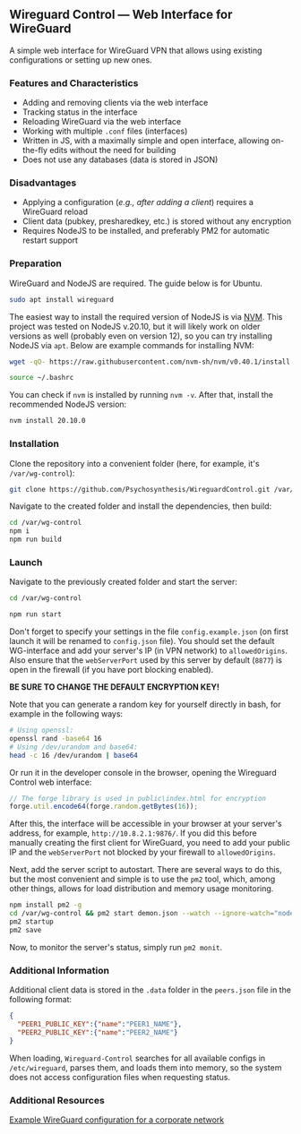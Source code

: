 ## Wireguard Control — Web Interface for WireGuard
A simple web interface for WireGuard VPN that allows using existing configurations or setting up new ones.

### Features and Characteristics
- Adding and removing clients via the web interface
- Tracking status in the interface
- Reloading WireGuard via the web interface
- Working with multiple `.conf` files (interfaces)
- Written in JS, with a maximally simple and open interface, allowing on-the-fly edits without the need for building
- Does not use any databases (data is stored in JSON)

### Disadvantages
- Applying a configuration (*e.g., after adding a client*) requires a WireGuard reload
- Client data (pubkey, presharedkey, etc.) is stored without any encryption
- Requires NodeJS to be installed, and preferably PM2 for automatic restart support

### Preparation
WireGuard and NodeJS are required. The guide below is for Ubuntu.
```bash
sudo apt install wireguard
```
The easiest way to install the required version of NodeJS is via [NVM](https://github.com/nvm-sh/nvm). This project was tested on NodeJS v.20.10, but it will likely work on older versions as well (probably even on version 12), so you can try installing NodeJS via `apt`. Below are example commands for installing NVM:
```bash
wget -qO- https://raw.githubusercontent.com/nvm-sh/nvm/v0.40.1/install.sh | bash

source ~/.bashrc
```
You can check if `nvm` is installed by running `nvm -v`. After that, install the recommended NodeJS version:
```bash
nvm install 20.10.0
```

### Installation
Clone the repository into a convenient folder (here, for example, it's `/var/wg-control`):
```bash
git clone https://github.com/Psychosynthesis/WireguardControl.git /var/wg-control
```

Navigate to the created folder and install the dependencies, then build:
```bash
cd /var/wg-control
npm i
npm run build
```

### Launch
Navigate to the previously created folder and start the server:
```bash
cd /var/wg-control

npm run start
```
Don't forget to specify your settings in the file `config.example.json` (on first launch it will be renamed to `config.json` file). You should set the default WG-interface and add your server's IP (in VPN network) to `allowedOrigins`. Also ensure that the `webServerPort` used by this server by default (`8877`) is open in the firewall (if you have port blocking enabled).

**BE SURE TO CHANGE THE DEFAULT ENCRYPTION KEY!**

Note that you can generate a random key for yourself directly in bash, for example in the following ways:
```bash
# Using openssl:
openssl rand -base64 16
# Using /dev/urandom and base64:
head -c 16 /dev/urandom | base64
```
Or run it in the developer console in the browser, opening the Wireguard Control web interface:
```javascript
// The forge library is used in public\index.html for encryption
forge.util.encode64(forge.random.getBytes(16));
```

After this, the interface will be accessible in your browser at your server's address, for example, `http://10.8.2.1:9876/`.
If you did this before manually creating the first client for WireGuard, you need to add your public IP and the `webServerPort` not blocked by your firewall to `allowedOrigins`.

Next, add the server script to autostart. There are several ways to do this, but the most convenient and simple is to use the `pm2` tool, which, among other things, allows for load distribution and memory usage monitoring.

```bash
npm install pm2 -g
cd /var/wg-control && pm2 start demon.json --watch --ignore-watch="node_modules"
pm2 startup
pm2 save
```
Now, to monitor the server's status, simply run `pm2 monit`.

### Additional Information
Additional client data is stored in the `.data` folder in the `peers.json` file in the following format:
```JSON
{
  "PEER1_PUBLIC_KEY":{"name":"PEER1_NAME"},
  "PEER2_PUBLIC_KEY":{"name":"PEER2_NAME"}
}
```

When loading, `Wireguard-Control` searches for all available configs in `/etc/wireguard`, parses them, and loads them into memory, so the system does not access configuration files when requesting status.

### Additional Resources

[Example WireGuard configuration for a corporate network](./sample.conf.md)
